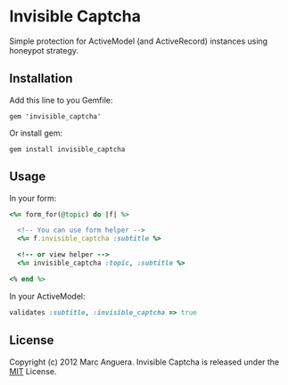 # Invisible Captcha
Simple protection for ActiveModel (and ActiveRecord) instances using honeypot strategy.

## Installation
Add this line to you Gemfile:

```
gem 'invisible_captcha'
```

Or install gem:

```
gem install invisible_captcha
```

## Usage
In your form:

```ruby
<%= form_for(@topic) do |f| %>

  <!-- You can use form helper -->
  <%= f.invisible_captcha :subtitle %>

  <!-- or view helper -->
  <%= invisible_captcha :topic, :subtitle %>

<% end %>
```

In your ActiveModel:

```ruby
validates :subtitle, :invisible_captcha => true
```

## License
Copyright (c) 2012 Marc Anguera. Invisible Captcha is released under the [MIT](http://opensource.org/licenses/MIT) License.
